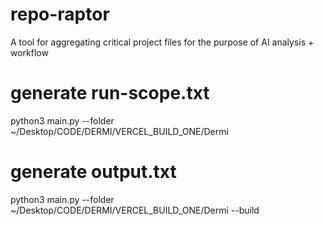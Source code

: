 # repo-raptor
A tool for aggregating critical project files for the purpose of AI analysis + workflow

# generate run-scope.txt   
python3 main.py --folder ~/Desktop/CODE/DERMI/VERCEL_BUILD_ONE/Dermi    

# generate output.txt   
python3 main.py --folder ~/Desktop/CODE/DERMI/VERCEL_BUILD_ONE/Dermi --build   

